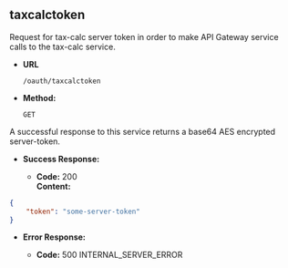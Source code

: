 taxcalctoken
----
  Request for tax-calc server token in order to make API Gateway service calls to the tax-calc service.
  
* **URL**

  `/oauth/taxcalctoken`

* **Method:**
  
  `GET`

A successful response to this service returns a base64 AES encrypted server-token.


* **Success Response:**

  * **Code:** 200 <br />
    **Content:** 

```json
{
    "token": "some-server-token"
}
```

* **Error Response:**

  * **Code:** 500 INTERNAL_SERVER_ERROR <br/>

